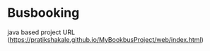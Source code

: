 # Busbooking
java based project
URL (https://pratikshakale.github.io/MyBookbusProject/web/index.html)
